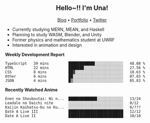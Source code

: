 <h2 align="center">
  Hello~!! I'm Una!
</h2>

<p align="center">
  <a href="https://anarchy.website/">Blog</a> &bull;
  <a href="https://una-ada.github.io/">Portfolio</a> &bull;
  <a href="https://twitter.com/unaxiii">Twitter</a>
</p>

- Currently studying MERN, MEAN, and Haskell
- Planning to study WASM, Blender, and Unity
- Former physics and mathematics student at UWRF
- Interested in animation and design

**Weekly Development Report**

<!--START_SECTION:waka-->
```text
TypeScript   39 mins         ████████████░░░░░░░░░░░░░   48.08 % 
HTML         22 mins         ███████░░░░░░░░░░░░░░░░░░   27.56 % 
CSS          8 mins          ██▓░░░░░░░░░░░░░░░░░░░░░░   10.63 % 
Other        6 mins          ██░░░░░░░░░░░░░░░░░░░░░░░   07.83 % 
JSON         4 mins          █▒░░░░░░░░░░░░░░░░░░░░░░░   05.83 % 
```
<!--END_SECTION:waka-->

**Recently Watched Anime**

<!-- RECENT-ANIME:START -->

    Enen no Shouboutai: Ni n...  █████████████░░░░░░░░░░░░   13/24
    Leadale no Daichi nite       ░░░░░░░░░░░░░░░░░░░░░░░░░   0/12
    Kaijin Kaihatsu-bu no Ku...  ░░░░░░░░░░░░░░░░░░░░░░░░░   0/???
    Date A Live III              █████████████████████████   12/12
    Date A Live II               █████████████████████████   10/10
<!-- RECENT-ANIME:END -->
